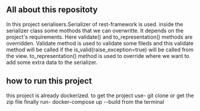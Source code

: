 ## All about this repositoty
In this project serialisers.Serializer of rest-framework is used. inside the serializer class some mothods that we can overwritte. It depends  on the project's requirements.
Here validate() and to_representation() methods are overridden. Validate method is used to validate some fileds and this validate method will be called if the is_valid(raise_exception=true)
will be called from the view. to_representation() method is used to override where we want to add some extra data to the serializer.

## how to run this project
this project is already dockerized. to get the project use-
git clone <project clone url> or get the zip file
finally run-
docker-compose up --build from the terminal
 
 
